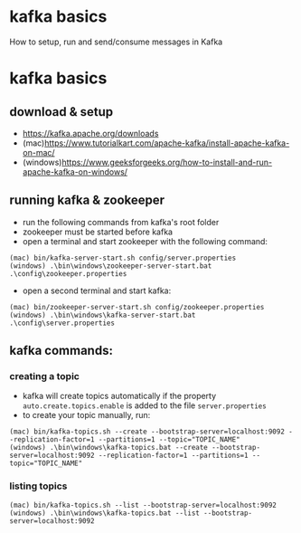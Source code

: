 # kafka basics
How to setup, run and send/consume messages in Kafka

# kafka basics

## download & setup
- https://kafka.apache.org/downloads
- (mac)https://www.tutorialkart.com/apache-kafka/install-apache-kafka-on-mac/
- (windows)https://www.geeksforgeeks.org/how-to-install-and-run-apache-kafka-on-windows/

## running kafka & zookeeper
- run the following commands from kafka's root folder
- zookeeper must be started before kafka
- open a terminal and start zookeeper with the following command:

```shell
(mac) bin/kafka-server-start.sh config/server.properties
(windows) .\bin\windows\zookeeper-server-start.bat .\config\zookeeper.properties
```
- open a second terminal and start kafka:

```shell
(mac) bin/zookeeper-server-start.sh config/zookeeper.properties
(windows) .\bin\windows\kafka-server-start.bat .\config\server.properties
```

## kafka commands:
### creating a topic
- kafka will create topics automatically if the property `auto.create.topics.enable` is added to the file `server.properties`
- to create your topic manually, run:
```shell
(mac) bin/kafka-topics.sh --create --bootstrap-server=localhost:9092 --replication-factor=1 --partitions=1 --topic="TOPIC_NAME"
(windows) .\bin\windows\kafka-topics.bat --create --bootstrap-server=localhost:9092 --replication-factor=1 --partitions=1 --topic="TOPIC_NAME"
```

### listing topics
```shell
(mac) bin/kafka-topics.sh --list --bootstrap-server=localhost:9092
(windows) .\bin\windows\kafka-topics.bat --list --bootstrap-server=localhost:9092
```

